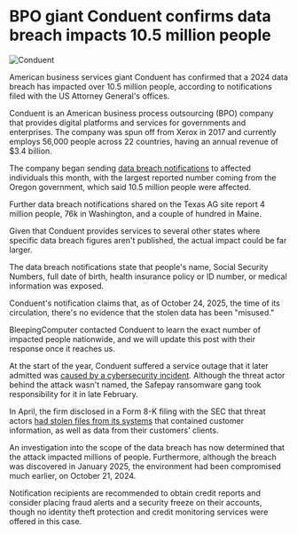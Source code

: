 # BPO giant Conduent confirms data breach impacts 10.5 million people

![Conduent](https://www.bleepstatic.com/content/hl-images/2025/01/22/Conduent.jpg)

American business services giant Conduent has confirmed that a 2024 data breach has impacted over 10.5 million people, according to notifications filed with the US Attorney General's offices.

Conduent is an American business process outsourcing (BPO) company that provides digital platforms and services for governments and enterprises. The company was spun off from Xerox in 2017 and currently employs 56,000 people across 22 countries, having an annual revenue of $3.4 billion.

The company began sending [data breach notifications](http://www.maine.gov/agviewer/content/ag/985235c7-cb95-4be2-8792-a1252b4f8318/389e9d0d-8e23-497d-aaab-1c4c8a80707f.html) to affected individuals this month, with the largest reported number coming from the Oregon government, which said 10.5 million people were affected.

Further data breach notifications shared on the Texas AG site report 4 million people, 76k in Washington, and a couple of hundred in Maine.

Given that Conduent provides services to several other states where specific data breach figures aren't published, the actual impact could be far larger.

The data breach notifications state that people's name, Social Security Numbers, full date of birth, health insurance policy or ID number, or medical information was exposed.

Conduent's notification claims that, as of October 24, 2025, the time of its circulation, there's no evidence that the stolen data has been "misused."

BleepingComputer contacted Conduent to learn the exact number of impacted people nationwide, and we will update this post with their response once it reaches us.

At the start of the year, Conduent suffered a service outage that it later admitted was [caused by a cybersecurity incident](https://www.bleepingcomputer.com/news/security/conduent-confirms-cybersecurity-incident-behind-recent-outage/). Although the threat actor behind the attack wasn't named, the Safepay ransomware gang took responsibility for it in late February.

In April, the firm disclosed in a Form 8-K filing with the SEC that threat actors [had stolen files from its systems](https://www.bleepingcomputer.com/news/security/govtech-giant-conduent-confirms-client-data-stolen-in-january-cyberattack/) that contained customer information, as well as data from their customers' clients.

An investigation into the scope of the data breach has now determined that the attack impacted millions of people. Furthermore, although the breach was discovered in January 2025, the environment had been compromised much earlier, on October 21, 2024.

Notification recipients are recommended to obtain credit reports and consider placing fraud alerts and a security freeze on their accounts, though no identity theft protection and credit monitoring services were offered in this case.